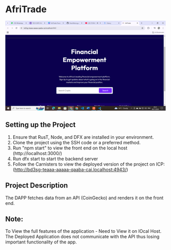 # AfriTrade 
![App Screenshot](src/AfriTrade_frontend/src/assets/2024-11-06.png)

## Setting up the Project

1. Ensure that RusT, Node, and DFX are installed in your environment.
2. Clone the project using the SSH code or a preferred method.
3. Run "npm start" to view the front end on the local host (http://localhost:3000/)
4. Run dfx start to start the backend server
5. Follow the Carnisters to view the deployed version of the project on ICP: (http://bd3sg-teaaa-aaaaa-qaaba-cai.localhost:4943/)

## Project Description

The DAPP fetches data from an API (CoinGecko) and renders it on the front end. 

## Note: 
To View the full features of the application - Need to View it on lOcal Host. The Deployed Application does not communicate with the API thus losing important functionality of the app.


